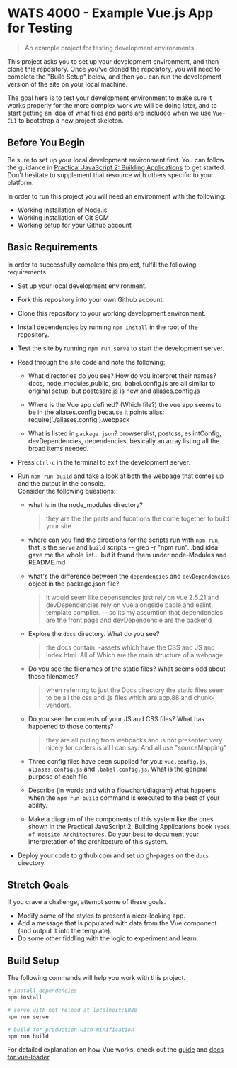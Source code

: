 # WATS 4000 - Example Vue.js App for Testing

> An example project for testing development environments.

This project asks you to set up your development environment, and then clone
this repository. Once you've cloned the repository, you will need to complete
the "Build Setup" below, and then you can run the development version of the
site on your local machine.

The goal here is to test your development environment to make sure it works
properly for the more complex work we will be doing later, and to start getting
an idea of what files and parts are included when we use `Vue-CLI` to
bootstrap a new project skeleton.

## Before You Begin

Be sure to set up your local development environment first. You can follow the
guidance in [Practical JavaScript 2: Building Applications](https://suwebdev.github.io/WATS-4000-gitbook/setting-up-workspace/) to get
started. Don't hesitate to supplement that resource with others specific to your
platform.

In order to run this project you will need an environment with the following:

* Working installation of Node.js
* Working installation of Git SCM
* Working setup for your Github account

## Basic Requirements
In order to successfully complete this project, fulfill the following
requirements.

* Set up your local development environment.
* Fork this repository into your own Github account.
* Clone this repository to your working development environment.
* Install dependencies by running `npm install` in the root of the repository.
* Test the site by running `npm run serve` to start the development server.
* Read through the site code and note the following:
    * What directories do you see? How do you interpret their names?
        docs, node_modules,public, src, babel.config.js are all similar to original setup, but postcssrc.js is new and aliases.config.js

    * Where is the Vue app defined? (Which file?)
      the vue app seems to be in the aliases.config because it points alias: require('./aliases.config').webpack

    * What is listed in `package.json`?
      browserslist, postcss, eslintConfig, devDependencies, dependencies, besically an array listing all the broad items needed.

* Press `ctrl-c` in the terminal to exit the development server.
* Run `npm run build` and take a look at both the webpage that comes up and the output in the console.  
Consider the following questions:
    * what is in the node_modules directory?
        > they are the the parts and fucntions the come together to build your site.
    * where can you find the directions for the scripts run with `npm run`, that is the `serve` and `build` scripts 
        -- grep -r "npm run"...bad idea gave me the whole list...
        but it found them under node-Modules 
        and README.md

    * what's the difference between the `dependencies` and `devDependencies` object in the package.json file?
        > it would seem like depensencies just rely on vue 2.5.21 and devDependencies rely on vue alongside bable and eslint, template complier.
        -- so its my assumtion that dependencies are the front page and devDependencie are the backend

    * Explore the `docs` directory. What do you see?
        > the docs contain:
        -assets which have the CSS and JS and Index.html. All of Which are the main structure of a webpage.

    * Do you see the filenames of the static files? What seems odd about those filenames?
        > when referring to just the Docs directory the static files seem to be all the css and .js files which are app.88 and chunk-vendors.  

    * Do you see the contents of your JS and CSS files? What has happened to those contents?
        > they are all pulling from webpacks and is not presented very nicely for coders is all I can say. And all use "sourceMapping"

    * Three config files have been supplied for you: `vue.config.js`, `aliases.config.js` and `.babel.config.js`. What is the general purpose of each file.  
        > 
    * Describe (in words and with a flowchart/diagram) what happens when the `npm run build` command is executed to the best of your ability.  
    * Make a diagram of the components of this system like the ones shown in the Practical JavaScript 2: Building Applications book `Types of Website Architectures`. Do your best to document your interpretation of the architecture of this system.
    
* Deploy your code to github.com and set up gh-pages on the `docs` directory.



## Stretch Goals
If you crave a challenge, attempt some of these goals.

* Modify some of the styles to present a nicer-looking app.
* Add a message that is populated with data from the Vue component (and output it into the template).
* Do some other fiddling with the logic to experiment and learn.

## Build Setup
The following commands will help you work with this project.

``` bash
# install dependencies
npm install

# serve with hot reload at localhost:8080
npm run serve

# build for production with minification
npm run build

```

For detailed explanation on how Vue works, check out the [guide](https://cli.vuejs.org/guide/) and [docs for vue-loader](https://cli.vuejs.org/config/#css-loaderoptions).
